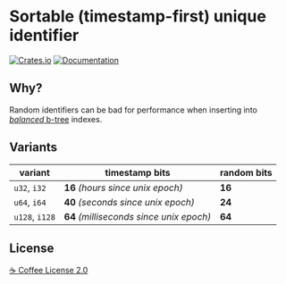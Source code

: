 # Sortable (timestamp-first) unique identifier

[![Crates.io](https://img.shields.io/crates/v/suid)](https://crates.io/crates/suid)
[![Documentation](https://docs.rs/suid/badge.svg)](https://docs.rs/suid)

## Why?

Random identifiers can be bad for performance when inserting into [_balanced_ b-tree](https://en.wikipedia.org/wiki/B-tree) indexes.

## Variants

| variant        | timestamp bits                           | random bits |
| -------------- | ---------------------------------------- | ----------- |
| `u32`, `i32`   | **16** _(hours since unix epoch)_        | **16**      |
| `u64`, `i64`   | **40** _(seconds since unix epoch)_      | **24**      |
| `u128`, `i128` | **64** _(milliseconds since unix epoch)_ | **64**      |

## License

[☕ Coffee License 2.0](https://coffee-license.org/v2.0)
